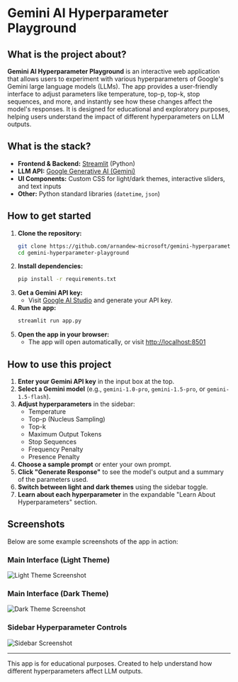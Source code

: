 
# Gemini AI Hyperparameter Playground

## What is the project about?

**Gemini AI Hyperparameter Playground** is an interactive web application that allows users to experiment with various hyperparameters of Google's Gemini large language models (LLMs). The app provides a user-friendly interface to adjust parameters like temperature, top-p, top-k, stop sequences, and more, and instantly see how these changes affect the model's responses. It is designed for educational and exploratory purposes, helping users understand the impact of different hyperparameters on LLM outputs.

## What is the stack?

- **Frontend & Backend:** [Streamlit](https://streamlit.io/) (Python)
- **LLM API:** [Google Generative AI (Gemini)](https://ai.google.dev/)
- **UI Components:** Custom CSS for light/dark themes, interactive sliders, and text inputs
- **Other:** Python standard libraries (`datetime`, `json`)

## How to get started

1. **Clone the repository:**
   ```sh
   git clone https://github.com/arnandew-microsoft/gemini-hyperparameter-playground.git
   cd gemini-hyperparameter-playground
   ```
2. **Install dependencies:**
   ```sh
   pip install -r requirements.txt
   ```
3. **Get a Gemini API key:**
   - Visit [Google AI Studio](https://aistudio.google.com/app/apikey) and generate your API key.
4. **Run the app:**
   ```sh
   streamlit run app.py
   ```
5. **Open the app in your browser:**
   - The app will open automatically, or visit [http://localhost:8501](http://localhost:8501)

## How to use this project

1. **Enter your Gemini API key** in the input box at the top.
2. **Select a Gemini model** (e.g., `gemini-1.0-pro`, `gemini-1.5-pro`, or `gemini-1.5-flash`).
3. **Adjust hyperparameters** in the sidebar:
   - Temperature
   - Top-p (Nucleus Sampling)
   - Top-k
   - Maximum Output Tokens
   - Stop Sequences
   - Frequency Penalty
   - Presence Penalty
4. **Choose a sample prompt** or enter your own prompt.
5. **Click "Generate Response"** to see the model's output and a summary of the parameters used.
6. **Switch between light and dark themes** using the sidebar toggle.
7. **Learn about each hyperparameter** in the expandable "Learn About Hyperparameters" section.

## Screenshots

Below are some example screenshots of the app in action:

### Main Interface (Light Theme)
![Light Theme Screenshot](screenshots/light_theme.png)

### Main Interface (Dark Theme)
![Dark Theme Screenshot](screenshots/dark_theme.png)

### Sidebar Hyperparameter Controls
![Sidebar Screenshot](screenshots/sidebar.png)

---

This app is for educational purposes. Created to help understand how different hyperparameters affect LLM outputs.
